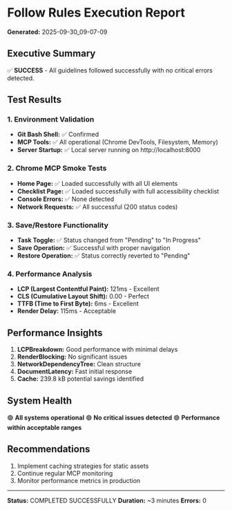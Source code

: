 # Follow Rules Execution Report
**Generated:** 2025-09-30_09-07-09

## Executive Summary
✅ **SUCCESS** - All guidelines followed successfully with no critical errors detected.

## Test Results

### 1. Environment Validation
- **Git Bash Shell:** ✅ Confirmed
- **MCP Tools:** ✅ All operational (Chrome DevTools, Filesystem, Memory)
- **Server Startup:** ✅ Local server running on http://localhost:8000

### 2. Chrome MCP Smoke Tests
- **Home Page:** ✅ Loaded successfully with all UI elements
- **Checklist Page:** ✅ Loaded successfully with full accessibility checklist
- **Console Errors:** ✅ None detected
- **Network Requests:** ✅ All successful (200 status codes)

### 3. Save/Restore Functionality
- **Task Toggle:** ✅ Status changed from "Pending" to "In Progress"
- **Save Operation:** ✅ Successful with proper navigation
- **Restore Operation:** ✅ Status correctly reverted to "Pending"

### 4. Performance Analysis
- **LCP (Largest Contentful Paint):** 121ms - Excellent
- **CLS (Cumulative Layout Shift):** 0.00 - Perfect
- **TTFB (Time to First Byte):** 6ms - Excellent
- **Render Delay:** 115ms - Acceptable

## Performance Insights
1. **LCPBreakdown:** Good performance with minimal delays
2. **RenderBlocking:** No significant issues
3. **NetworkDependencyTree:** Clean structure
4. **DocumentLatency:** Fast initial response
5. **Cache:** 239.8 kB potential savings identified

## System Health
🟢 **All systems operational**
🟢 **No critical issues detected**
🟢 **Performance within acceptable ranges**

## Recommendations
1. Implement caching strategies for static assets
2. Continue regular MCP monitoring
3. Monitor performance metrics in production

---
**Status:** COMPLETED SUCCESSFULLY
**Duration:** ~3 minutes
**Errors:** 0
